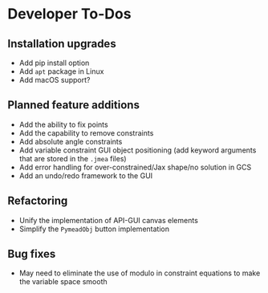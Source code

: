 Developer To-Dos
================

Installation upgrades
---------------------
- Add pip install option
- Add `apt` package in Linux
- Add macOS support?

Planned feature additions
-------------------------
- Add the ability to fix points
- Add the capability to remove constraints
- Add absolute angle constraints
- Add variable constraint GUI object positioning (add keyword arguments that are stored in the `.jmea` files)
- Add error handling for over-constrained/Jax shape/no solution in GCS
- Add an undo/redo framework to the GUI

Refactoring
-----------
- Unify the implementation of API-GUI canvas elements
- Simplify the `PymeadObj` button implementation

Bug fixes
---------
- May need to eliminate the use of modulo in constraint equations to make the variable 
  space smooth
